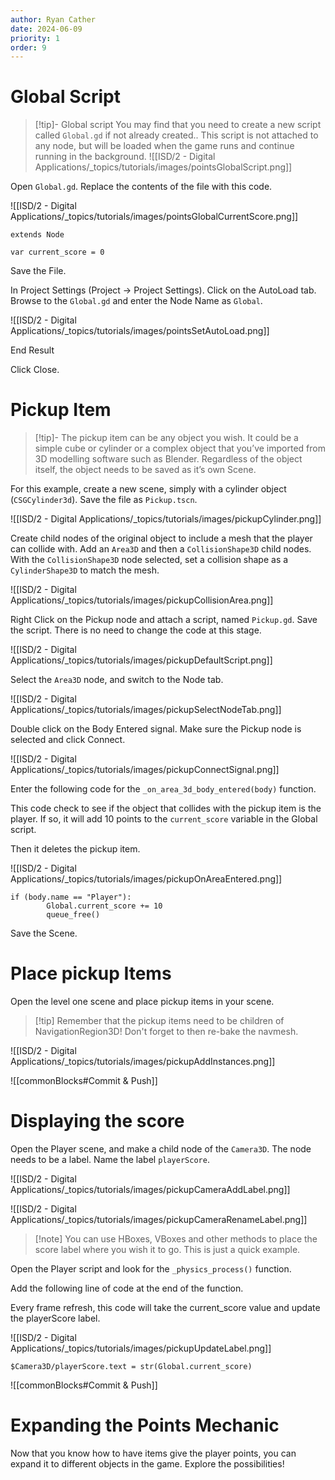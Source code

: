 ```yaml
---
author: Ryan Cather
date: 2024-06-09
priority: 1
order: 9
---
```


# Global Script

> [!tip]- Global script
> You may find that you need to create a new script called `Global.gd` if not already created.. This script is not attached to any node, but will be loaded when the game runs and continue running in the background.
> ![[ISD/2 - Digital Applications/_topics/tutorials/images/pointsGlobalScript.png]]

Open `Global.gd`. Replace the contents of the file with this code.

![[ISD/2 - Digital Applications/_topics/tutorials/images/pointsGlobalCurrentScore.png]]

```gdscript
extends Node

var current_score = 0
```

Save the File.

In Project Settings (Project → Project Settings). Click on the AutoLoad tab. Browse to the `Global.gd` and enter the Node Name as `Global`.

![[ISD/2 - Digital Applications/_topics/tutorials/images/pointsSetAutoLoad.png]]

End Result

Click Close.

# Pickup Item

> [!tip]- The pickup item can be any object you wish. 
> It could be a simple cube or cylinder or a complex object that you’ve imported from 3D modelling software such as Blender. Regardless of the object itself, the object needs to be saved as it’s own Scene. 

For this example, create a new scene, simply with a cylinder object (`CSGCylinder3d`).  Save the file as `Pickup.tscn`. 

![[ISD/2 - Digital Applications/_topics/tutorials/images/pickupCylinder.png]]

Create child nodes of the original object to include a mesh that the player can collide with. Add an `Area3D` and then a `CollisionShape3D` child nodes. With the `CollisionShape3D` node selected, set a collision shape as a `CylinderShape3D` to match the mesh.

![[ISD/2 - Digital Applications/_topics/tutorials/images/pickupCollisionArea.png]]

Right Click on the Pickup node and attach a script, named `Pickup.gd`. Save the script. There is no need to change the code at this stage.

![[ISD/2 - Digital Applications/_topics/tutorials/images/pickupDefaultScript.png]]


Select the `Area3D` node, and switch to the Node tab.

![[ISD/2 - Digital Applications/_topics/tutorials/images/pickupSelectNodeTab.png]]

Double click on the Body Entered signal. Make sure the Pickup node is selected and click Connect.

![[ISD/2 - Digital Applications/_topics/tutorials/images/pickupConnectSignal.png]]


Enter the following code for the `_on_area_3d_body_entered(body)` function.

This code check to see if the object that collides with the pickup item is the player. If so, it will add 10 points to the `current_score` variable in the Global script.

Then it deletes the pickup item.

![[ISD/2 - Digital Applications/_topics/tutorials/images/pickupOnAreaEntered.png]]

```gdscript
if (body.name == "Player"):
		Global.current_score += 10
		queue_free()
```

Save the Scene.



# Place pickup Items

Open the level one scene and place pickup items in your scene.

> [!tip] Remember that the pickup items need to be children of NavigationRegion3D! Don't forget to then re-bake the navmesh.

![[ISD/2 - Digital Applications/_topics/tutorials/images/pickupAddInstances.png]]

![[commonBlocks#Commit & Push]]

# Displaying the score

Open the Player scene, and make a child node of the `Camera3D`. The node needs to be a label. Name the label `playerScore`.

![[ISD/2 - Digital Applications/_topics/tutorials/images/pickupCameraAddLabel.png]]

![[ISD/2 - Digital Applications/_topics/tutorials/images/pickupCameraRenameLabel.png]]

> [!note] You can use HBoxes, VBoxes and other methods to place the score label where you wish it to go. This is just a quick example.

Open the Player script and look for the `_physics_process()` function.

Add the following line of code at the end of the function.

Every frame refresh, this code will take the current_score value and update the playerScore label.

![[ISD/2 - Digital Applications/_topics/tutorials/images/pickupUpdateLabel.png]]

```gdscript
$Camera3D/playerScore.text = str(Global.current_score)
```

![[commonBlocks#Commit & Push]]

# Expanding the Points Mechanic
Now that you know how to have items give the player points, you can expand it to different objects in the game. Explore the possibilities!
